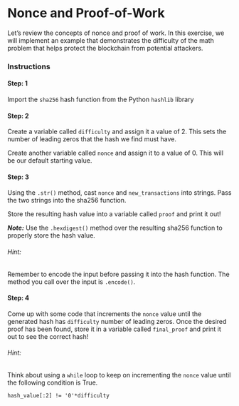 # Nonce and Proof-of-Work
Let’s review the concepts of nonce and proof of work. In this exercise, we will implement an example that demonstrates the difficulty of the math problem that helps protect the blockchain from potential attackers.

### Instructions

#### Step: 1
Import the `sha256` hash function from the Python `hashlib` library

#### Step: 2
Create a variable called `difficulty` and assign it a value of 2. This sets the number of leading zeros that the hash we find must have.

Create another variable called `nonce` and assign it to a value of 0. This will be our default starting value.

#### Step: 3
Using the `.str()` method, cast `nonce` and `new_transactions` into strings. Pass the two strings into the sha256 function.

Store the resulting hash value into a variable called `proof` and print it out!

___Note:___ Use the `.hexdigest()` method over the resulting sha256 function to properly store the hash value.

###### Hint:
Remember to encode the input before passing it into the hash function. The method you call over the input is `.encode()`.

#### Step: 4
Come up with some code that increments the `nonce` value until the generated hash has `difficulty` number of leading zeros. Once the desired proof has been found, store it in a variable called `final_proof` and print it out to see the correct hash!

###### Hint:
Think about using a `while` loop to keep on incrementing the `nonce` value until the following condition is True.

`hash_value[:2] != '0'*difficulty`
